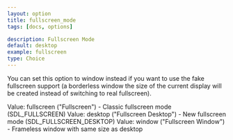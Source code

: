 ```yaml
---
layout: option
title: fullscreen_mode
tags: [docs, options]

description: Fullscreen Mode
default: desktop
example: fullscreen
type: Choice
---
```


You can set this option to window instead if you want to use
the fake fullscreen support (a borderless window the size of the current
display will be created instead of switching to real fullscreen).

Value: fullscreen ("Fullscreen") - Classic fullscreen mode (SDL_FULLSCREEN)
Value: desktop ("Fullscreen Desktop") - New fullscreen mode (SDL_FULLSCREEN_DESKTOP)
Value: window ("Fullscreen Window") - Frameless window with same size as desktop
